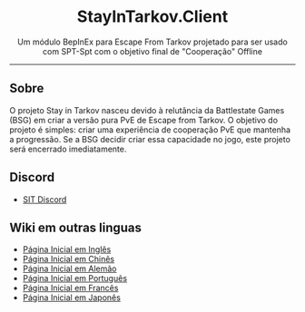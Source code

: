 <div align=center style="text-align: center">
<h1 style="text-align: center"> StayInTarkov.Client </h1>
Um módulo BepInEx para Escape From Tarkov projetado para ser usado com SPT-Spt com o objetivo final de "Cooperação" Offline
</div>

---

## Sobre

O projeto Stay in Tarkov nasceu devido à relutância da Battlestate Games (BSG) em criar a versão pura PvE de Escape from Tarkov. 
O objetivo do projeto é simples: criar uma experiência de cooperação PvE que mantenha a progressão. Se a BSG decidir criar essa capacidade no jogo, este projeto será encerrado imediatamente.

## Discord
- [SIT Discord](https://discord.gg/f4CN4n3nP2)

## Wiki em outras linguas

- [Página Inicial em Inglês](https://github.com/stayintarkov/StayInTarkov.Client/wiki)
- [Página Inicial em Chinês](https://github.com/stayintarkov/StayInTarkov.Client/wiki/介绍(Intro)-Home)
- [Página Inicial em Alemão](https://github.com/stayintarkov/StayInTarkov.Client/wiki/Home-Deutsch)
- [Página Inicial em Português](https://github.com/stayintarkov/StayInTarkov.Client/wiki/Home-Portuguese)
- [Página Inicial em Francês](https://github.com/stayintarkov/StayInTarkov.Client/wiki/Guides-Français)
- [Página Inicial em Japonês](https://github.com/stayintarkov/StayInTarkov.Client/wiki/Home-Japanese)
